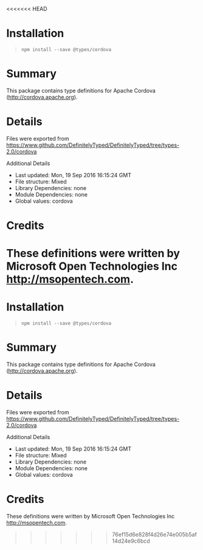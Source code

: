 <<<<<<< HEAD
# Installation
> `npm install --save @types/cordova`

# Summary
This package contains type definitions for Apache Cordova (http://cordova.apache.org).

# Details
Files were exported from https://www.github.com/DefinitelyTyped/DefinitelyTyped/tree/types-2.0/cordova

Additional Details
 * Last updated: Mon, 19 Sep 2016 16:15:24 GMT
 * File structure: Mixed
 * Library Dependencies: none
 * Module Dependencies: none
 * Global values: cordova

# Credits
These definitions were written by Microsoft Open Technologies Inc <http://msopentech.com>.
=======
# Installation
> `npm install --save @types/cordova`

# Summary
This package contains type definitions for Apache Cordova (http://cordova.apache.org).

# Details
Files were exported from https://www.github.com/DefinitelyTyped/DefinitelyTyped/tree/types-2.0/cordova

Additional Details
 * Last updated: Mon, 19 Sep 2016 16:15:24 GMT
 * File structure: Mixed
 * Library Dependencies: none
 * Module Dependencies: none
 * Global values: cordova

# Credits
These definitions were written by Microsoft Open Technologies Inc <http://msopentech.com>.
>>>>>>> 76ef15d6e828f4d26e74e005b5af14d24e9c6bcd
